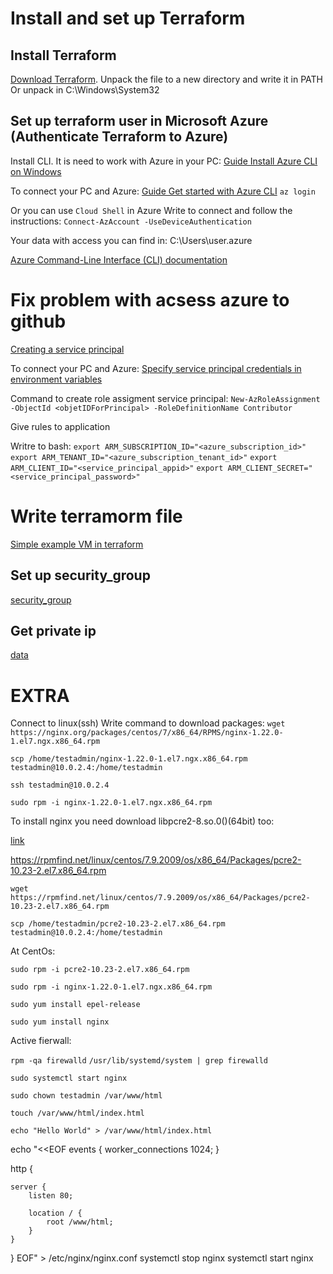 # Install and set up Terraform

## Install Terraform

[Download Terraform](https://www.terraform.io/downloads).
Unpack the file to a new directory and write it in PATH
Or unpack in C:\Windows\System32

## Set up terraform user in Microsoft Azure (Authenticate Terraform to Azure)

Install CLI. It is need to work with Azure in your PC:
[Guide Install Azure CLI on Windows](https://docs.microsoft.com/en-us/cli/azure/install-azure-cli-windows?tabs=azure-cli)

To connect your PC and Azure:
[Guide Get started with Azure CLI](https://docs.microsoft.com/en-us/cli/azure/get-started-with-azure-cli)
`az login`

Or you can use `Cloud Shell` in Azure
Write to connect and follow the instructions:
`Connect-AzAccount -UseDeviceAuthentication`

Your data with access you can find in:
C:\Users\user\.azure

[Azure Command-Line Interface (CLI) documentation](https://docs.microsoft.com/en-us/cli/azure/)


# Fix problem with acsess azure to github

[Creating a service principal](https://docs.microsoft.com/en-us/azure/purview/create-service-principal-azure)

To connect your PC and Azure:
[Specify service principal credentials in environment variables](https://docs.microsoft.com/en-us/azure/developer/terraform/authenticate-to-azure?tabs=bash)

Command to create role assigment service principal:
`New-AzRoleAssignment -ObjectId <objetIDForPrincipal> -RoleDefinitionName Contributor`

Give rules to application

Writre to bash:
`export ARM_SUBSCRIPTION_ID="<azure_subscription_id>"`
`export ARM_TENANT_ID="<azure_subscription_tenant_id>"`
`export ARM_CLIENT_ID="<service_principal_appid>"`
`export ARM_CLIENT_SECRET="<service_principal_password>"`

# Write terramorm file

[Simple example VM in terraform](https://docs.microsoft.com/ru-ru/azure/developer/terraform/create-linux-virtual-machine-with-infrastructure)

## Set up security_group

[security_group](https://registry.terraform.io/providers/hashicorp/azurerm/latest/docs/resources/network_security_group)

## Get private ip

[data](https://registry.terraform.io/providers/hashicorp/Azurerm/latest/docs/data-sources/virtual_machine)

# EXTRA 

Connect to linux(ssh)
Write command to download packages:
`wget https://nginx.org/packages/centos/7/x86_64/RPMS/nginx-1.22.0-1.el7.ngx.x86_64.rpm`

`scp /home/testadmin/nginx-1.22.0-1.el7.ngx.x86_64.rpm testadmin@10.0.2.4:/home/testadmin`

`ssh testadmin@10.0.2.4`

`sudo rpm -i nginx-1.22.0-1.el7.ngx.x86_64.rpm`

To install nginx you need download libpcre2-8.so.0()(64bit) too:

[link](https://rpmfind.net/linux/rpm2html/search.php?query=libpcre2-8.so.0()(64bit))

https://rpmfind.net/linux/centos/7.9.2009/os/x86_64/Packages/pcre2-10.23-2.el7.x86_64.rpm

`wget https://rpmfind.net/linux/centos/7.9.2009/os/x86_64/Packages/pcre2-10.23-2.el7.x86_64.rpm`


`scp /home/testadmin/pcre2-10.23-2.el7.x86_64.rpm testadmin@10.0.2.4:/home/testadmin`

At CentOs:

`sudo rpm -i pcre2-10.23-2.el7.x86_64.rpm`

`sudo rpm -i nginx-1.22.0-1.el7.ngx.x86_64.rpm`

`sudo yum install epel-release`

`sudo yum install nginx`

Active fierwall:

`rpm -qa firewalld`
`/usr/lib/systemd/system | grep firewalld`

`sudo systemctl start nginx`

`sudo chown testadmin /var/www/html`

`touch /var/www/html/index.html`

`echo "Hello World" > /var/www/html/index.html`

echo "<<EOF
events {
    worker_connections 1024;
}

http {

    server {
        listen 80;

        location / {
            root /www/html;
        }
    }
}
EOF" > /etc/nginx/nginx.conf
systemctl stop nginx
systemctl start nginx